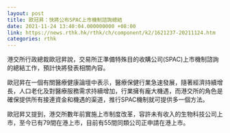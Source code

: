 ```yaml
---
layout: post
title: 歐冠昇：快將公布SPAC上市機制諮詢總結
date: 2021-11-24 13:40:04.000000000 +08:00
link: https://news.rthk.hk/rthk/ch/component/k2/1621237-20211124.htm
categories: rthk
---
```


港交所行政總裁歐冠昇說，交易所正準備特殊目的收購公司(SPAC)上市機制諮詢的總結工作，預計快將發表相關內容。

歐冠昇在一個有關醫療健康論壇中表示，醫療保健行業急速發展，隨著經濟持續增長，人口老化及對醫療服務需求持續增加，行業擁有龐大機遇，而港交所的角色是確保提供所有接連資金和機遇的渠道，推行SPAC機制就可提供多一個方法。

歐冠昇又提到，港交所數年前實施上市制度改革，容許未有收入的生物科技公司上市，至今已有79間在港上市，目前有55間同類公司正申請在港上市。
